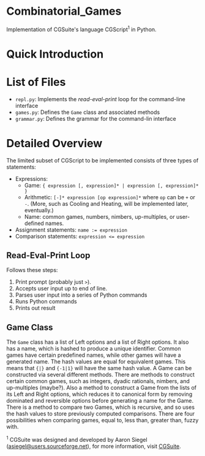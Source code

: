 # Combinatorial_Games
Implementation of CGSuite's language CGScript<sup>1</sup> in Python.

# Quick Introduction

# List of Files

- `repl.py`: Implements the *read-eval-print* loop for the command-line interface
- `games.py`: Defines the `Game` class and associated methods
- `grammar.py`: Defines the grammar for the command-lin interface

# Detailed Overview

The limited subset of CGScript to be implemented consists of three types of statements:
- Expressions: 
    - Game: `{ expression [, expression]* | expression [, expression]* }`
    - Arithmetic: `[-]* expression [op expression]*` where `op` can be `+` or `-`. (More, such as Cooling and Heating, will be implemented later, eventually.)
    - Name: common games, numbers, nimbers, up-multiples, or user-defined names.
- Assignment statements: `name := expression`
- Comparison statements: `expression <= expression`

## Read-Eval-Print Loop

Follows these steps:
1. Print prompt (probably just `>`).
2. Accepts user input up to end of line.
3. Parses user input into a series of Python commands
4. Runs Python commands
5. Prints out result

## Game Class

The `Game` class has a list of Left options and a list of Right options. It also has a name, which is hashed to produce a unique identifier. Common games have certain predefined names, while other games will have a generated name. The hash values are equal for equivalent games. This means that `{|}` and `{-1|1}` will have the same hash value.
A Game can be constructed via several different methods. There are methods to construct certain common games, such as integers, dyadic rationals, nimbers, and up-multiples (maybe?). Also a method to construct a Game from the lists of its Left and Right options, which reduces it to canonical form by removing dominated and reversible options before generating a name for the Game.
There is a method to compare two Games, which is recursive, and so uses the hash values to store previously computed comparisons. There are four possibilities when comparing games, equal to, less than, greater than, fuzzy with.


<sup>1</sup> CGSuite was designed and developed by Aaron Siegel (asiegel@users.sourceforge.net), for more information, visit [CGSuite](https://www.cgsuite.org).
